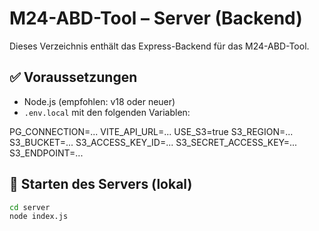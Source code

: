 # M24-ABD-Tool – Server (Backend)

Dieses Verzeichnis enthält das Express-Backend für das M24-ABD-Tool.

## ✅ Voraussetzungen

- Node.js (empfohlen: v18 oder neuer)
- `.env.local` mit den folgenden Variablen:

PG_CONNECTION=...
VITE_API_URL=...
USE_S3=true
S3_REGION=...
S3_BUCKET=...
S3_ACCESS_KEY_ID=...
S3_SECRET_ACCESS_KEY=...
S3_ENDPOINT=...

## 🚀 Starten des Servers (lokal)

```bash
cd server
node index.js
